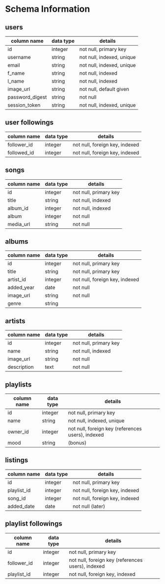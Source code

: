 # Schema Information

## users

|column name     |data type|details                   |
|----------------|---------|--------------------------|
|id              |integer  |not null, primary key     |
|username        |string   |not null, indexed, unique |
|email           |string   |not null, indexed, unique |
|f_name          |string   |not null, indexed         |
|l_name          |string   |not null, indexed         |
|image_url       |string   |not null, default given   |
|password_digest |string   |not null                  |
|session_token   |string   |not null, indexed, unique |

## user followings

|column name |data type|details                        |
|------------|---------|-------------------------------|
|follower_id |integer  |not null, foreign key, indexed |
|followed_id |integer  |not null, foreign key, indexed |

## songs

|column name    |data type|details               |
|---------------|---------|----------------------|
|id             |integer  |not null, primary key |
|title          |string   |not null, indexed     |
|album_id       |integer  |not null, indexed     |
|album          |integer  |not null              |
|media_url      |string   |not null              |

## albums

|column name|data type|details                        |
|-----------|---------|-------------------------------|
|id         |integer  |not null, primary key          |
|title      |string   |not null, primary key          |
|artist_id  |integer  |not null, foreign key, indexed |
|added_year |date     |not null                       |
|image_url  |string   |not null                       |
|genre      |string   |                               |

## artists

|column name |data type|details               |
|------------|---------|----------------------|
|id          |integer  |not null, primary key |
|name        |string   |not null, indexed     |
|image_url   |string   |not null              |
|description |text     |not null              |

## playlists

|column name|data type|details                                           |
|-----------|---------|--------------------------------------------------|
|id         |integer  |not null, primary key                             |
|name       |string   |not null, indexed, unique                         |
|owner_id   |integer  |not null, foreign key (references users), indexed |
|mood       |string   |(bonus)                                           |

## listings

|column name |data type|details                         |
|------------|---------|--------------------------------|
|id          |integer  |not null, primary key           |
|playlist_id |integer  |not null, foreign key, indexed  |
|song_id     |integer  |not null, foreign key, indexed  |
|added_date  |date     |not null (later)                |

## playlist followings

|column name  |data type|details                                           |
|-------------|---------|--------------------------------------------------|
|id           |integer  |not null, primary key                             |
|follower_id  |integer  |not null, foreign key (references users), indexed |
|playlist_id  |integer  |not null, foreign key, indexed                    |
